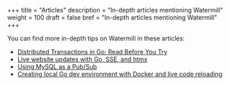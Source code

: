 +++
title = "Articles"
description = "In-depth articles mentioning Watermill"
weight = 100
draft = false
bref = "In-depth articles mentioning Watermill"
+++

You can find more in-depth tips on Watermill in these articles:

* [Distributed Transactions in Go: Read Before You Try](https://threedots.tech/post/distributed-transactions-in-go/)
* [Live website updates with Go, SSE, and htmx](https://threedots.tech/post/live-website-updates-go-sse-htmx/)
* [Using MySQL as a Pub/Sub](https://threedots.tech/post/when-sql-database-makes-great-pub-sub/)
* [Creating local Go dev environment with Docker and live code reloading](https://threedots.tech/post/go-docker-dev-environment-with-go-modules-and-live-code-reloading/)

